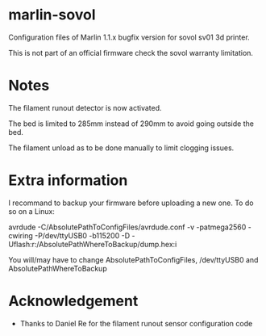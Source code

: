 # marlin-sovol

Configuration files of Marlin 1.1.x bugfix version for sovol sv01 3d printer.

This is not part of an official firmware check the sovol warranty limitation.

# Notes

The filament runout detector is now activated.

The bed is limited to 285mm instead of 290mm to avoid going outside the bed.

The filament unload as to be done manually to limit clogging issues.

# Extra information

I recommand to backup your firmware before uploading a new one. To do so on a Linux:

avrdude -C/AbsolutePathToConfigFiles/avrdude.conf -v -patmega2560 -cwiring -P/dev/ttyUSB0 -b115200 -D -Uflash:r:/AbsolutePathWhereToBackup/dump.hex:i 

You will/may have to change AbsolutePathToConfigFiles, /dev/ttyUSB0 and AbsolutePathWhereToBackup

# Acknowledgement

* Thanks to Daniel Re for the filament runout sensor configuration code


